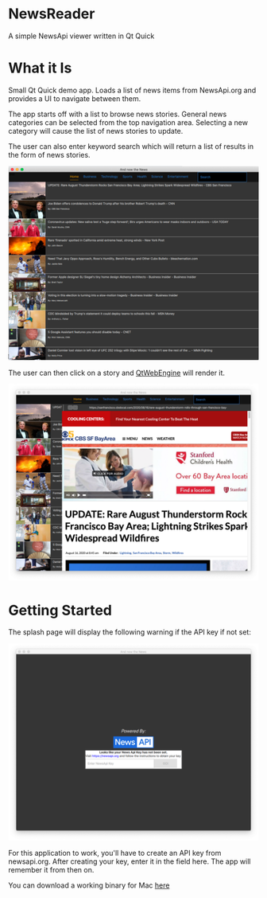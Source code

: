 # NewsReader
A simple NewsApi viewer written in Qt Quick

# What it Is
Small Qt Quick demo app. Loads a list of news items from NewsApi.org and provides a UI to navigate between them.

The app starts off with a list to browse news stories. General news categories can be selected from the top navigation area. Selecting a new category will cause the list of news stories to update.

The user can also enter keyword search which will return a list of results in the form of news stories.

![News Story List](./screencapture/news-list.png)

The user can then click on a story and [QtWebEngine](https://doc.qt.io/qt-5/qtwebengine-index.html) will render it.

![News Story List](./screencapture/news-view.png)

# Getting Started

The splash page will display the following warning if the API key if not set:

![Api No Key Splash](./screencapture/splash-no-api-key.png)

For this application to work, you'll have to create an API key from newsapi.org. After creating your key, enter it in the field here. The app will remember it from then on.

You can download a working binary for Mac [here](https://drive.google.com/file/d/1DhExq-Beb6-lZYvGeqJI6-l0f6DUBOJW/view?usp=sharing)     
